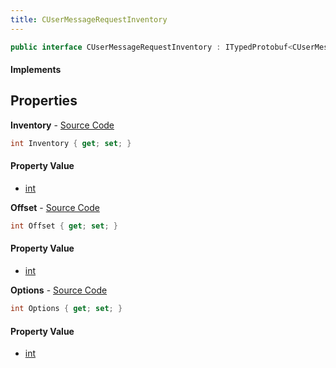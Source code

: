 ```yaml
---
title: CUserMessageRequestInventory
---
```


```csharp
public interface CUserMessageRequestInventory : ITypedProtobuf<CUserMessageRequestInventory>, INativeHandle, INetMessage<CUserMessageRequestInventory>, IDisposable
```

#### Implements

## Properties

**Inventory** - [Source Code](https://github.com/swiftly-solution/swiftlys2/blob/master/managed/src/SwiftlyS2.Generated/Protobufs/Interfaces/CUserMessageRequestInventory.cs#L18)

```csharp
int Inventory { get; set; }
```

#### Property Value

- [int](https://learn.microsoft.com/dotnet/api/system.int32)

**Offset** - [Source Code](https://github.com/swiftly-solution/swiftlys2/blob/master/managed/src/SwiftlyS2.Generated/Protobufs/Interfaces/CUserMessageRequestInventory.cs#L21)

```csharp
int Offset { get; set; }
```

#### Property Value

- [int](https://learn.microsoft.com/dotnet/api/system.int32)

**Options** - [Source Code](https://github.com/swiftly-solution/swiftlys2/blob/master/managed/src/SwiftlyS2.Generated/Protobufs/Interfaces/CUserMessageRequestInventory.cs#L24)

```csharp
int Options { get; set; }
```

#### Property Value

- [int](https://learn.microsoft.com/dotnet/api/system.int32)

